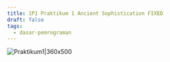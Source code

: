 ```yaml
---
title: 1P1 Praktikum 1 Ancient Sophistication FIXED
draft: false
tags:
  - dasar-pemrograman
---
```


![Praktikum1|360x500](https://lh3.googleusercontent.com/fife/ALs6j_FYP17n4ziPiMT3sMTEHPr-VzGk986Hst-z7TsPlFjNQ-UYUHY2jGE_k-9jTrsjLFn_5gLdmzH9jDVY0tNwLhTSeEWj0u3YG4SNMeooV9ghOWlz8Y3e18PuoFG4ve84_dDYMC7zhbp6yKfWCIsm3GhHYKZ7dHN9lKEWY_nKBm_hAPrboSbrkT55_kCjyQdJ7QR08jMZMVpKHgynENvwVGWo8VrMaOBUr1nWqvzkiXoebptSjNILNkN9ey6mLTnAhQ4hOwCicGcz81pI2SeFEIa7h1TU08dPdJY3BEbpVFkE1_BiiID7EYOJDnPWmQtUFE6YZlj2bDJHQmgVAp4U7Ys7L9RIre7dOmRDzM-o6S2etnQVj8C_vo28dlhkrLyBLR56CXib1RE3Klb-mFJ1UGDc7PCHTXmtrAQWRwX84fziJ-EeMQPslxIqaaGZBUpqIIvQzoks-zI09zBAEmbr4anwMZAIn8ZKh593MQpelYEDPa_r_8uRsfokaTo4soPJAoYqRSJWoAwlTUvafnZvr02SxAf5BW2_Xz9OcgXf_MdysHBwTDoqUAwgihDo2Jh-GdPU71OqtcpPImAuk6viTDNcvcxQdJatyHEueNPPdASn2jnTpwWuIXe3krb8sAOLc4WEoVWa7-n5mTwXCFnJ6Adj8MgtljPG8HS0CVnb1jC0iBnNZeNN6dycrlmE0uBjI0E-JyPABxDy0Agxr5fqZMjapSeuBWJqJJhm6tMTTEhIWkqXeemlYuFKSoFUCpgVfq5EKPeaWg1qQ97GXM3dJ-j97Gp8_EmGJ-3AFPLna5N4eEO_Lai0WmPmY5hyH6-M6WBYFYs1p7aDtWGMzHCOn-B6BVmWb6cXhQ54vaER6rLRXNg7KZBDk5nqNnwMhmfg66D04jymbcss80AfSjM-euuEf2OoaT_aiB1ykhNzTUQNcAo4gY58orLEAothiFJa5grtrOjKewr7nI5N9BwjoxjndXoRfocmDHkiD-jYBeVAvG8wbQnclrh1A-wIyigrR6EYvKqH1xsaVYNY3nlDbeLMd0ASbKiD8GQvhLgGC71YbywNq1ts28r0opziVFl0nF_IeDyDUHZd0Y3KsFexmlhc4a53Qd_GI0XguUJ2fGfQ3xWeYQ9zRoEP0p_dQCzSQAyVQ0roZFHbC41ohGAb-OlCjCWBMpLlh1KHjh8jjMFWqGaeWiu2axt26onBa3DGRxq8RTfhpfCSNpTu6waZywVcu1VtQhcKFzId4zxokJiBTLaI5ddviOl95rMg7WlPX0lklDV1ngf6C26XS_UO-qc-6DIVikdXZPmNn0w3G773y_Vf5PF1H-9so4DkEwKe9e2IBRWfncFmG73Rdut1vSA2sKuA_i8ZurgItmjq7Yrnn_40TRpREyQwEk6B38S5Nhq2AstUnge7DAnUUAZoN0giAZM_oXQwF0cRb4iGadIT8P8Hj8XQGZ5jWq0YqCaxr4WI9HEZYyqLTRRZVicofpVd97dfNHemPLrTJsK3_bebQwFjpbtMbE0DIetuSh29yIBzGGYwafT-_K3DuaYUCYrxKJgmCRb-wT_TCJSOIM7f4yvv5fx6WbOpuFLTCyWXmGOGycBv9xS2SjyFs9BSK6_dM1Hba0Zek8qzBn5soATescI_I-7jGxZQdCfTkypbHcu9C-k4lMNkNdMNefKlgkT8fg=w1920-h1032)